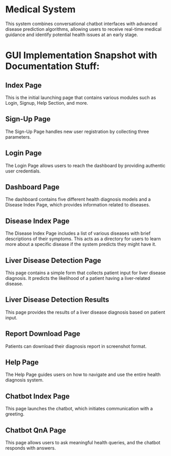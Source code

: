 # Medical System
This system combines conversational chatbot interfaces with advanced disease prediction algorithms, allowing users to receive real-time medical guidance and identify potential health issues at an early stage.

# GUI Implementation Snapshot with Documentation Stuff:

## Index Page
This is the initial launching page that contains various modules such as Login, Signup, Help Section, and more.

## Sign-Up Page
The Sign-Up Page handles new user registration by collecting three parameters.

## Login Page
The Login Page allows users to reach the dashboard by providing authentic user credentials.

## Dashboard Page
The dashboard contains five different health diagnosis models and a Disease Index Page, which provides information related to diseases.

## Disease Index Page
The Disease Index Page includes a list of various diseases with brief descriptions of their symptoms. This acts as a directory for users to learn more about a specific disease if the system predicts they might have it.

## Liver Disease Detection Page
This page contains a simple form that collects patient input for liver disease diagnosis. It predicts the likelihood of a patient having a liver-related disease.

## Liver Disease Detection Results
This page provides the results of a liver disease diagnosis based on patient input.

## Report Download Page
Patients can download their diagnosis report in screenshot format.

## Help Page
The Help Page guides users on how to navigate and use the entire health diagnosis system.

## Chatbot Index Page
This page launches the chatbot, which initiates communication with a greeting.

## Chatbot QnA Page
This page allows users to ask meaningful health queries, and the chatbot responds with answers.

